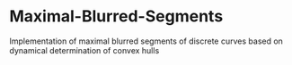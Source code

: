 # Maximal-Blurred-Segments
Implementation of maximal blurred segments of discrete curves based on dynamical determination of convex hulls
